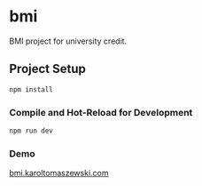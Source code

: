 # bmi

BMI project for university credit.

## Project Setup

```sh
npm install
```

### Compile and Hot-Reload for Development

```sh
npm run dev
```

### Demo

[bmi.karoltomaszewski.com](https://www.bmi.karoltomaszewski.com)